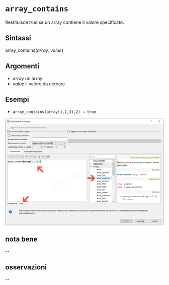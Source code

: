 # `array_contains`

Restituisce _true_ se un array contiene il valore specificato.

## Sintassi

array_contains(_array, value_)

## Argomenti

* _array_ un array
* _value_ il valore da cercare

## Esempi

* `array_contains(array(1,2,3),2) → true`

![](/img/arrays/array_contains/array_contains1.png)

## nota bene

--

## osservazioni

--
